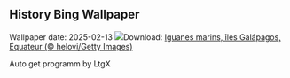 ## History Bing Wallpaper
Wallpaper date: 2025-02-13
![](https://www.bing.com/th?id=OHR.GalapagosIguana_FR-CA2196736682_UHD.jpg&w=1000)Download: [Iguanes marins, îles Galápagos, Équateur (© helovi/Getty Images)](https://www.bing.com/th?id=OHR.GalapagosIguana_FR-CA2196736682_UHD.jpg)

Auto get programm by LtgX
